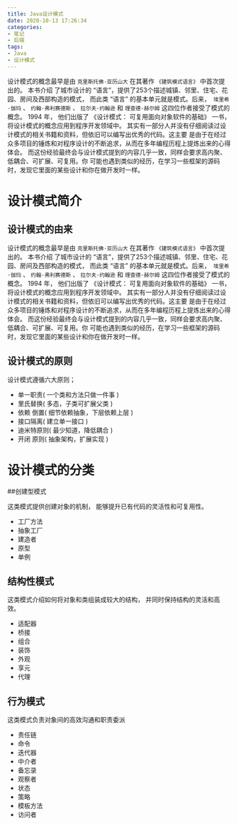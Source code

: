 ```yaml
---
title: Java设计模式
date: 2020-10-13 17:26:34
categories:
- 笔记
- 后端
tags:
- Java
- 设计模式
---
```


设计模式的概念最早是由 `克⾥斯托佛·亚历⼭⼤` 在其著作 `《建筑模式语⾔》` 中⾸次提出的。 本书介绍 了城市设计的 “语⾔”，提供了253个描述城镇、邻⾥、住宅、花园、房间及⻄部构造的模式， ⽽此类 “语⾔” 的基本单元就是模式。后来，` 埃⾥希·伽玛` 、 `约翰·弗利赛德斯` 、 `拉尔夫·约翰逊` 和 `理查德·赫尔姆` 这四位作者接受了模式的概念。 1994 年， 他们出版了 《设计模式： 可复⽤⾯向对象软件的基础》 ⼀书， 将设计模式的概念应⽤到程序开发领域中。 其实有⼀部分⼈并没有仔细阅读过设计模式的相关书籍和资料，但依旧可以编写出优秀的代码。这主要 是由于在经过众多项⽬的锤炼和对程序设计的不断追求，从⽽在多年编程历程上提炼出来的⼼得体会。 ⽽这份经验最终会与设计模式提到的内容⼏乎⼀致，同样会要求⾼内聚、低耦合、可扩展、可复⽤。你 可能也遇到类似的经历，在学习⼀些框架的源码时，发现它⾥面的某些设计和你在做开发时⼀样。

<!-- less -->



# 设计模式简介

## 设计模式的由来

设计模式的概念最早是由 `克⾥斯托佛·亚历⼭⼤` 在其著作 `《建筑模式语⾔》` 中⾸次提出的。 本书介绍 了城市设计的 “语⾔”，提供了253个描述城镇、邻⾥、住宅、花园、房间及⻄部构造的模式， ⽽此类 “语⾔” 的基本单元就是模式。后来，` 埃⾥希·伽玛` 、 `约翰·弗利赛德斯` 、 `拉尔夫·约翰逊` 和 `理查德·赫尔姆` 这四位作者接受了模式的概念。 1994 年， 他们出版了 《设计模式： 可复⽤⾯向对象软件的基础》 ⼀书， 将设计模式的概念应⽤到程序开发领域中。 其实有⼀部分⼈并没有仔细阅读过设计模式的相关书籍和资料，但依旧可以编写出优秀的代码。这主要 是由于在经过众多项⽬的锤炼和对程序设计的不断追求，从⽽在多年编程历程上提炼出来的⼼得体会。 ⽽这份经验最终会与设计模式提到的内容⼏乎⼀致，同样会要求⾼内聚、低耦合、可扩展、可复⽤。你 可能也遇到类似的经历，在学习⼀些框架的源码时，发现它⾥面的某些设计和你在做开发时⼀样。



## 设计模式的原则

设计模式遵循六⼤原则；

- 单⼀职责( ⼀个类和⽅法只做⼀件事 )
- ⾥⽒替换( 多态，⼦类可扩展⽗类 )
- 依赖 倒置( 细节依赖抽象，下层依赖上层 )
- 接⼝隔离( 建⽴单⼀接⼝ )
- 迪⽶特原则( 最少知道，降低耦合 )
- 开闭 原则( 抽象架构，扩展实现 )



# 设计模式的分类

##创建型模式

这类模式提供创建对象的机制， 能够提升已有代码的灵活性和可复⽤性。

- 工厂方法
- 抽象工厂
- 建造者
- 原型
- 单例



## 结构性模式

这类模式介绍如何将对象和类组装成较⼤的结构， 并同时保持结构的灵活和⾼效。

- 适配器
- 桥接
- 组合
- 装饰
- 外观
- 享元
- 代理



## 行为模式

这类模式负责对象间的⾼效沟通和职责委派

- 责任链
- 命令
- 迭代器
- 中介者
- 备忘录
- 观察者
- 状态
- 策略
- 模板方法
- 访问者

